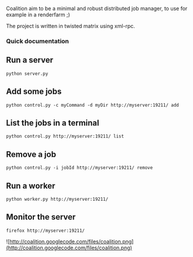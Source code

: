Coalition aim to be a minimal and robust distributed job manager, to use for example in a renderfarm ;)

The project is written in twisted matrix using xml-rpc.

### Quick documentation ###

## Run a server ##
```
python server.py
```

## Add some jobs ##
```
python control.py -c myCommand -d myDir http://myserver:19211/ add
```

## List the jobs in a terminal ##
```
python control.py http://myserver:19211/ list
```

## Remove a job ##
```
python control.py -i jobId http://myserver:19211/ remove
```

## Run a worker ##
```
python worker.py http://myserver:19211/
```

## Monitor the server ##
```
firefox http://myserver:19211/
```

![http://coalition.googlecode.com/files/coalition.png](http://coalition.googlecode.com/files/coalition.png)
